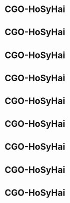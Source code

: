 # CGO-HoSyHai
# CGO-HoSyHai
# CGO-HoSyHai
# CGO-HoSyHai
# CGO-HoSyHai
# CGO-HoSyHai
# CGO-HoSyHai
# CGO-HoSyHai
# CGO-HoSyHai
